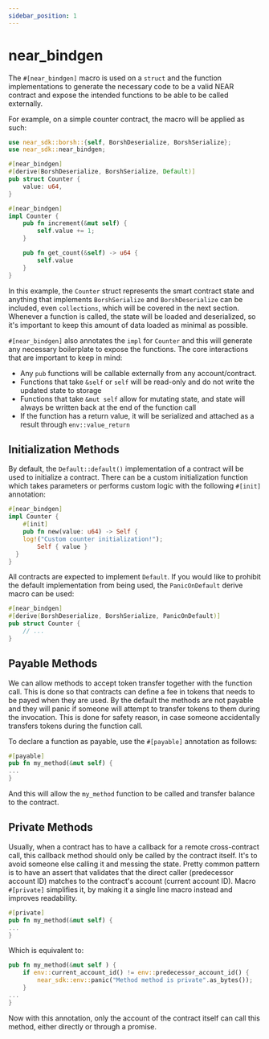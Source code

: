 ```yaml
---
sidebar_position: 1
---
```


# near_bindgen

The `#[near_bindgen]` macro is used on a `struct` and the function implementations to generate the necessary code to be a valid NEAR contract and expose the intended functions to be able to be called externally.

For example, on a simple counter contract, the macro will be applied as such:

```rust
use near_sdk::borsh::{self, BorshDeserialize, BorshSerialize};
use near_sdk::near_bindgen;

#[near_bindgen]
#[derive(BorshDeserialize, BorshSerialize, Default)]
pub struct Counter {
    value: u64,
}

#[near_bindgen]
impl Counter {
    pub fn increment(&mut self) {
        self.value += 1;
    }

    pub fn get_count(&self) -> u64 {
        self.value
    }
}
```

In this example, the `Counter` struct represents the smart contract state and anything that implements `BorshSerialize` and `BorshDeserialize` can be included, even `collections`, which will be covered in the next section. Whenever a function is called, the state will be loaded and deserialized, so it's important to keep this amount of data loaded as minimal as possible.

`#[near_bindgen]` also annotates the `impl` for `Counter` and this will generate any necessary boilerplate to expose the functions. The core interactions that are important to keep in mind:
- Any `pub` functions will be callable externally from any account/contract.
- Functions that take `&self` or `self` will be read-only and do not write the updated state to storage
- Functions that take `&mut self` allow for mutating state, and state will always be written back at the end of the function call
- If the function has a return value, it will be serialized and attached as a result through `env::value_return`

<!-- TODO include link to near_bindgen docs, when they aren't empty -->

## Initialization Methods

By default, the `Default::default()` implementation of a contract will be used to initialize a contract. There can be a custom initialization function which takes parameters or performs custom logic with the following `#[init]` annotation:

```rust
#[near_bindgen]
impl Counter {
    #[init]
    pub fn new(value: u64) -> Self {
	log!("Custom counter initialization!");
        Self { value }
  }
}
```

All contracts are expected to implement `Default`. If you would like to prohibit the default implementation from being used, the `PanicOnDefault` derive macro can be used:

```rust
#[near_bindgen]
#[derive(BorshDeserialize, BorshSerialize, PanicOnDefault)]
pub struct Counter {
    // ...
}
```

## Payable Methods

We can allow methods to accept token transfer together with the function call. This is done so that contracts can define a fee in tokens that needs to be payed when they are used. By the default the methods are not payable and they will panic if someone will attempt to transfer tokens to them during the invocation. This is done for safety reason, in case someone accidentally transfers tokens during the function call.

To declare a function as payable, use the `#[payable]` annotation as follows:
```rust
#[payable]
pub fn my_method(&mut self) {
...
}
```

And this will allow the `my_method` function to be called and transfer balance to the contract.

## Private Methods

Usually, when a contract has to have a callback for a remote cross-contract call, this callback method should only be called by the contract itself. It's to avoid someone else calling it and messing the state. Pretty common pattern is to have an assert that validates that the direct caller (predecessor account ID) matches to the contract's account (current account ID). Macro `#[private]` simplifies it, by making it a single line macro instead and improves readability.

```rust
#[private]
pub fn my_method(&mut self) {
...
}
```

Which is equivalent to:

```rust
pub fn my_method(&mut self ) {
    if env::current_account_id() != env::predecessor_account_id() {
        near_sdk::env::panic("Method method is private".as_bytes());
    }
...
}
```

Now with this annotation, only the account of the contract itself can call this method, either directly or through a promise.
